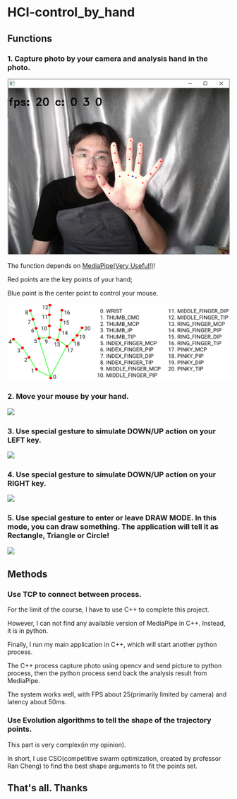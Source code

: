 # HCI-control_by_hand
## Functions
### 1. Capture photo by your camera and analysis hand in the photo.
![img.png](md_assets/img.png)

The function depends on [MediaPipe(Very Useful!)](https://google.github.io/mediapipe/)!

Red points are the key points of your hand;

Blue point is the center point to control your mouse.

![key points](hand_landmarks.png)

### 2. Move your mouse by your hand.
![](md_assets/gif1.gif)
### 3. Use special gesture to simulate DOWN/UP action on your LEFT key.
![](md_assets/gif2.gif)
### 4. Use special gesture to simulate DOWN/UP action on your RIGHT key.
![](md_assets/gif3.gif)
### 5. Use special gesture to enter or leave DRAW MODE. In this mode, you can draw something. The application will tell it as Rectangle, Triangle or Circle!
![](md_assets/gif4.gif)
## Methods
### Use TCP to connect between process.
For the limit of the course, I have to use C++ to complete this project.

However, I can not find any available version of MediaPipe in C++. Instead, it is in python.

Finally, I run my main application in C++, which will start another python process.

The C++ process capture photo using opencv and send picture to python process, then the python process send back the analysis result from MediaPipe.

The system works well, with FPS about 25(primarily limited by camera) and latency about 50ms. 

### Use Evolution algorithms to tell the shape of the trajectory points.

This part is very complex(in my opinion).

In short, I use CSO(competitive swarm optimization, created by professor Ran Cheng) to find the best shape arguments to fit the points set.

## That's all. Thanks